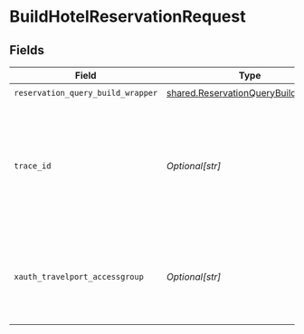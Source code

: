 # BuildHotelReservationRequest


## Fields

| Field                                                                                          | Type                                                                                           | Required                                                                                       | Description                                                                                    |
| ---------------------------------------------------------------------------------------------- | ---------------------------------------------------------------------------------------------- | ---------------------------------------------------------------------------------------------- | ---------------------------------------------------------------------------------------------- |
| `reservation_query_build_wrapper`                                                              | [shared.ReservationQueryBuildWrapper](../../models/shared/reservationquerybuildwrapper.md)     | :heavy_check_mark:                                                                             | N/A                                                                                            |
| `trace_id`                                                                                     | *Optional[str]*                                                                                | :heavy_minus_sign:                                                                             | Identifier used to correlate API invocations across long-running or multi-call business flows. |
| `xauth_travelport_accessgroup`                                                                 | *Optional[str]*                                                                                | :heavy_minus_sign:                                                                             | Identifies the Travelport access group with which the caller is associated                     |